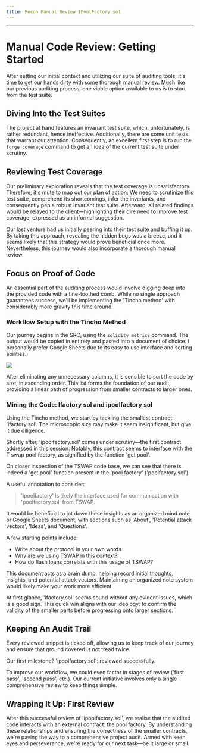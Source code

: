 ```yaml
---
title: Recon Manual Review IPoolFactory sol
---
```




---

# Manual Code Review: Getting Started

After setting our initial context and utilizing our suite of auditing tools, it's time to get our hands dirty with some thorough manual review. Much like our previous auditing process, one viable option available to us is to start from the test suite.

## Diving Into the Test Suites

The project at hand features an invariant test suite, which, unfortunately, is rather redundant, hence ineffective. Additionally, there are some unit tests that warrant our attention. Consequently, an excellent first step is to run the `forge coverage` command to get an idea of the current test suite under scrutiny.

## Reviewing Test Coverage

Our preliminary exploration reveals that the test coverage is unsatisfactory. Therefore, it's mute to map out our plan of action: We need to scrutinize this test suite, comprehend its shortcomings, infer the invariants, and consequently pen a robust invariant test suite. Afterward, all related findings would be relayed to the client—highlighting their dire need to improve test coverage, expressed as an informal suggestion.

Our last venture had us initially peering into their test suite and buffing it up. By taking this approach, revealing the hidden bugs was a breeze, and it seems likely that this strategy would prove beneficial once more. Nevertheless, this journey would also incorporate a thorough manual review.

## Focus on Proof of Code

An essential part of the auditing process would involve digging deep into the provided code with a fine-toothed comb. While no single approach guarantees success, we'll be implementing the 'Tincho method' with considerably more gravity this time around.

### Workflow Setup with the Tincho Method

Our journey begins in the SRC, using the `solidity metrics` command. The output would be copied in entirety and pasted into a document of choice. I personally prefer Google Sheets due to its easy to use interface and sorting abilities.

![](https://cdn.videotap.com/UrVcjpzYpZgiEY4KluYE-96.32.png)

After eliminating any unnecessary columns, it is sensible to sort the code by size, in ascending order. This list forms the foundation of our audit, providing a linear path of progression from smaller contracts to larger ones.

### Mining the Code: Ifactory sol and ipoolfactory sol

Using the Tincho method, we start by tackling the smallest contract: 'ifactory.sol'. The microscopic size may make it seem insignificant, but give it due diligence.

Shortly after, 'ipoolfactory.sol' comes under scrutiny—the first contract addressed in this session. Notably, this contract seems to interface with the T swap pool factory, as signified by the function 'get pool'.

On closer inspection of the TSWAP code base, we can see that there is indeed a 'get pool' function present in the 'pool factory' ('poolfactory.sol').

A useful annotation to consider:

> 'ipoolfactory' is likely the interface used for communication with 'poolfactory.sol' from TSWAP.

It would be beneficial to jot down these insights as an organized mind note or Google Sheets document, with sections such as 'About', 'Potential attack vectors', 'Ideas', and 'Questions'.

A few starting points include:

- Write about the protocol in your own words.
- Why are we using TSWAP in this context?
- How do flash loans correlate with this usage of TSWAP?

This document acts as a brain dump, helping record initial thoughts, insights, and potential attack vectors. Maintaining an organized note system would likely make your work more efficient.

At first glance, 'ifactory.sol' seems sound without any evident issues, which is a good sign. This quick win aligns with our ideology: to confirm the validity of the smaller parts before progressing onto larger sections.

## Keeping An Audit Trail

Every reviewed snippet is ticked off, allowing us to keep track of our journey and ensure that ground covered is not tread twice.

Our first milestone? 'ipoolfactory.sol': reviewed successfully.

To improve our workflow, we could even factor in stages of review ('first pass', 'second pass', etc.). Our current initiative involves only a single comprehensive review to keep things simple.

## Wrapping It Up: First Review

After this successful review of 'ipoolfactory.sol', we realise that the audited code interacts with an external contract: the pool factory. By understanding these relationships and ensuring the correctness of the smaller contracts, we're paving the way to a comprehensive project audit. Armed with keen eyes and perseverance, we're ready for our next task—be it large or small.
